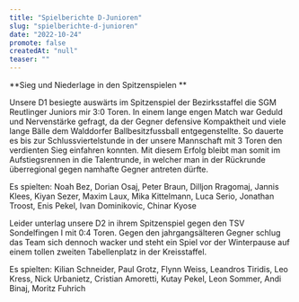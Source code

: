 ```yaml
---
title: "Spielberichte D-Junioren"
slug: "spielberichte-d-junioren"
date: "2022-10-24"
promote: false
createdAt: "null"
teaser: ""
---
```

**Sieg und Niederlage in den Spitzenspielen **


Unsere D1 besiegte auswärts im Spitzenspiel der Bezirksstaffel die SGM Reutlinger Juniors mir 3:0 Toren. In einem lange engen Match war Geduld und Nervenstärke gefragt, da der Gegner defensive Kompaktheit und viele lange Bälle dem Walddorfer Ballbesitzfussball entgegenstellte. So dauerte es bis zur Schlussviertelstunde in der unsere Mannschaft mit 3 Toren den verdienten Sieg einfahren konnten. Mit diesem Erfolg bleibt man somit im Aufstiegsrennen in die Talentrunde, in welcher man in der Rückrunde überregional gegen namhafte Gegner antreten dürfte.


Es spielten: Noah Bez, Dorian Osaj, Peter Braun, Dilljon Rragomaj, Jannis Klees, Kiyan Sezer, Maxim Laux, Mika Kittelmann, Luca Serio, Jonathan Troost, Enis Pekel, Ivan Dominikovic, Chinar Kyose


Leider unterlag unsere D2 in ihrem Spitzenspiel gegen den TSV Sondelfingen I mit 0:4 Toren. Gegen den jahrgangsälteren Gegner schlug das Team sich dennoch wacker und steht ein Spiel vor der Winterpause auf einem tollen zweiten Tabellenplatz in der Kreisstaffel.


Es spielten: Kilian Schneider, Paul Grotz, Flynn Weiss, Leandros Tiridis, Leo Kress, Nick Urbanietz, Cristian Amoretti, Kutay Pekel, Leon Sommer, Andi Binaj, Moritz Fuhrich
